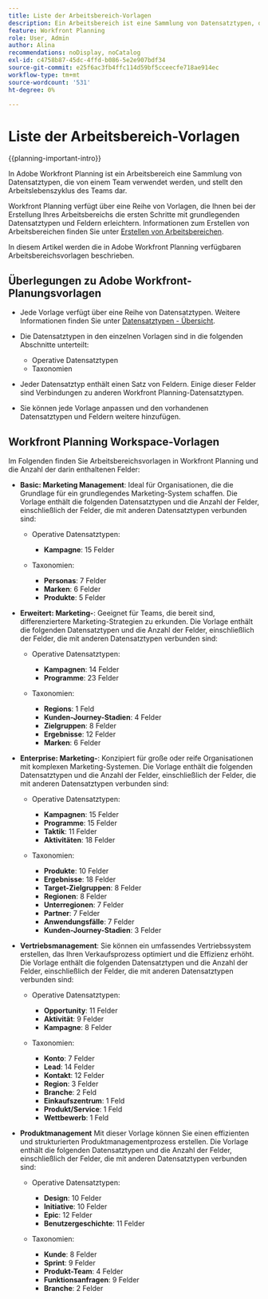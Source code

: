 ```yaml
---
title: Liste der Arbeitsbereich-Vorlagen
description: Ein Arbeitsbereich ist eine Sammlung von Datensatztypen, die von einem Team verwendet werden und den Arbeitszyklus des Teams darstellen. Adobe Workfront Planning verfügt über eine Reihe von Vorlagen, die Ihnen bei der Erstellung Ihres Arbeitsbereichs die ersten Schritte mit grundlegenden Datensatztypen und Feldern erleichtern.
feature: Workfront Planning
role: User, Admin
author: Alina
recommendations: noDisplay, noCatalog
exl-id: c4758b87-45dc-4ffd-b086-5e2e907bdf34
source-git-commit: e25f6ac3fb4ffc114d59bf5cceecfe718ae914ec
workflow-type: tm+mt
source-wordcount: '531'
ht-degree: 0%

---
```



# Liste der Arbeitsbereich-Vorlagen

{{planning-important-intro}}

In Adobe Workfront Planning ist ein Arbeitsbereich eine Sammlung von Datensatztypen, die von einem Team verwendet werden, und stellt den Arbeitslebenszyklus des Teams dar.

Workfront Planning verfügt über eine Reihe von Vorlagen, die Ihnen bei der Erstellung Ihres Arbeitsbereichs die ersten Schritte mit grundlegenden Datensatztypen und Feldern erleichtern. Informationen zum Erstellen von Arbeitsbereichen finden Sie unter [Erstellen von Arbeitsbereichen](/help/quicksilver/planning/architecture/create-workspaces.md).

In diesem Artikel werden die in Adobe Workfront Planning verfügbaren Arbeitsbereichsvorlagen beschrieben.

## Überlegungen zu Adobe Workfront-Planungsvorlagen

* Jede Vorlage verfügt über eine Reihe von Datensatztypen. Weitere Informationen finden Sie unter [Datensatztypen - Übersicht](/help/quicksilver/planning/architecture/overview-of-record-types.md).
* Die Datensatztypen in den einzelnen Vorlagen sind in die folgenden Abschnitte unterteilt:

   * Operative Datensatztypen
   * Taxonomien
* Jeder Datensatztyp enthält einen Satz von Feldern. Einige dieser Felder sind Verbindungen zu anderen Workfront Planning-Datensatztypen.
* Sie können jede Vorlage anpassen und den vorhandenen Datensatztypen und Feldern weitere hinzufügen.

<!-- I modeled this article by the "List of available Blueprints" and that articles does not have an Access area

## Access requirements

You must have the following: 

<table style="table-layout:auto">
 <col>
 </col>
 <col>
 </col>
 <tbody>
  <tr>
   <td role="rowheader"><p>Adobe Workfront plan*</p></td>
   <td>
<p>Any</p>
<!--the above is only for closed beta; when going to GA - activate the following plans:    
<p>Current plan: Prime and Ultimate</p>
<p>Legacy plan: Enterprise</p>->
   </td>
  </tr>
  <tr>
   <td role="rowheader"><p>Adobe Workfront license*</p></td>
   <td>
   <p>Any</p> 
  <p>For more information, see <a href="././administration-and-setup/add-users/access-levels-and-object-permissions/wf-licenses.md" class="MCXref xref">Adobe Workfront licenses overview</a>.</p> </td>
  </tr>
  <tr>
   <td role="rowheader"><p>Product</p></td>
   <td>
   <p> Adobe Workfront</p> </td>
  </tr>
  <tr>
   <td role="rowheader">Access level*</td>
   <td> <p>Any</p>  
</td>
  </tr>
<tr>
   <td role="rowheader">Layout template</td>
   <td> <p>Your system administrator must add the Planning area in your layout template. </p>  
</td>
  </tr>
 </tbody>
</table>

>[!NOTE]
>
>*If you don't have access, ask your Workfront administrator if they set additional restrictions in your access level. For information on how a Workfront administrator can change your access level, see [Create or modify custom access levels](/help/quicksilver/administration-and-setup/add-users/configure-and-grant-access/create-modify-access-levels.md).

-->

## Workfront Planning Workspace-Vorlagen

Im Folgenden finden Sie Arbeitsbereichsvorlagen in Workfront Planning und die Anzahl der darin enthaltenen Felder:

* **Basic: Marketing Management**: Ideal für Organisationen, die die Grundlage für ein grundlegendes Marketing-System schaffen. Die Vorlage enthält die folgenden Datensatztypen und die Anzahl der Felder, einschließlich der Felder, die mit anderen Datensatztypen verbunden sind:

   * Operative Datensatztypen:

      * **Kampagne**: 15 Felder
   * Taxonomien:

      * **Personas**: 7 Felder
      * **Marken**: 6 Felder
      * **Produkte**: 5 Felder

* **Erweitert: Marketing-**: Geeignet für Teams, die bereit sind, differenziertere Marketing-Strategien zu erkunden. Die Vorlage enthält die folgenden Datensatztypen und die Anzahl der Felder, einschließlich der Felder, die mit anderen Datensatztypen verbunden sind:

   * Operative Datensatztypen:

      * **Kampagnen**: 14 Felder
      * **Programme**: 23 Felder

   * Taxonomien:
      * **Regions**: 1 Feld
      * **Kunden-Journey-Stadien**: 4 Felder
      * **Zielgruppen**: 8 Felder
      * **Ergebnisse**: 12 Felder
      * **Marken**: 6 Felder

* **Enterprise: Marketing-**: Konzipiert für große oder reife Organisationen mit komplexen Marketing-Systemen. Die Vorlage enthält die folgenden Datensatztypen und die Anzahl der Felder, einschließlich der Felder, die mit anderen Datensatztypen verbunden sind:

   * Operative Datensatztypen:

      * **Kampagnen**: 15 Felder
      * **Programme**: 15 Felder
      * **Taktik**: 11 Felder
      * **Aktivitäten**: 18 Felder

   * Taxonomien:

      * **Produkte**: 10 Felder
      * **Ergebnisse**: 18 Felder
      * **Target-Zielgruppen**: 8 Felder
      * **Regionen**: 8 Felder
      * **Unterregionen**: 7 Felder
      * **Partner**: 7 Felder
      * **Anwendungsfälle**: 7 Felder
      * **Kunden-Journey-Stadien**: 3 Felder

* **Vertriebsmanagement**: Sie können ein umfassendes Vertriebssystem erstellen, das Ihren Verkaufsprozess optimiert und die Effizienz erhöht. Die Vorlage enthält die folgenden Datensatztypen und die Anzahl der Felder, einschließlich der Felder, die mit anderen Datensatztypen verbunden sind:

   * Operative Datensatztypen:

      * **Opportunity**: 11 Felder
      * **Aktivität**: 9 Felder
      * **Kampagne**: 8 Felder
   * Taxonomien:
      * **Konto**: 7 Felder
      * **Lead**: 14 Felder
      * **Kontakt**: 12 Felder
      * **Region**: 3 Felder
      * **Branche**: 2 Feld
      * **Einkaufszentrum**: 1 Feld
      * **Produkt/Service**: 1 Feld
      * **Wettbewerb**: 1 Feld

* **Produktmanagement** Mit dieser Vorlage können Sie einen effizienten und strukturierten Produktmanagementprozess erstellen. Die Vorlage enthält die folgenden Datensatztypen und die Anzahl der Felder, einschließlich der Felder, die mit anderen Datensatztypen verbunden sind:

   * Operative Datensatztypen:

      * **Design**: 10 Felder
      * **Initiative**: 10 Felder
      * **Epic**: 12 Felder
      * **Benutzergeschichte**: 11 Felder

   * Taxonomien:

      * **Kunde**: 8 Felder
      * **Sprint**: 9 Felder
      * **Produkt-Team**: 4 Felder
      * **Funktionsanfragen**: 9 Felder
      * **Branche**: 2 Felder
